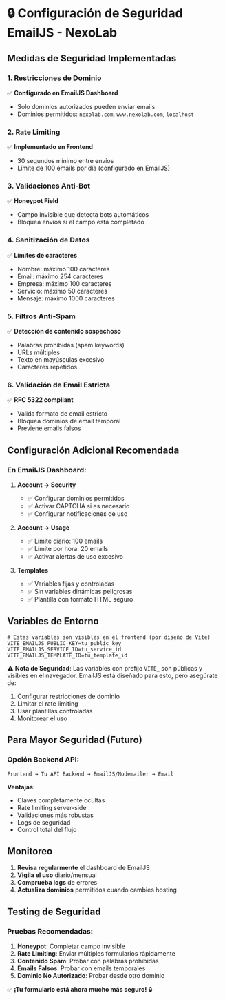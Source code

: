 # 🔒 Configuración de Seguridad EmailJS - NexoLab

## Medidas de Seguridad Implementadas

### 1. **Restricciones de Dominio**
✅ **Configurado en EmailJS Dashboard**
- Solo dominios autorizados pueden enviar emails
- Dominios permitidos: `nexolab.com`, `www.nexolab.com`, `localhost`

### 2. **Rate Limiting**
✅ **Implementado en Frontend**
- 30 segundos mínimo entre envíos
- Límite de 100 emails por día (configurado en EmailJS)

### 3. **Validaciones Anti-Bot**
✅ **Honeypot Field**
- Campo invisible que detecta bots automáticos
- Bloquea envíos si el campo está completado

### 4. **Sanitización de Datos**
✅ **Límites de caracteres**
- Nombre: máximo 100 caracteres
- Email: máximo 254 caracteres  
- Empresa: máximo 100 caracteres
- Servicio: máximo 50 caracteres
- Mensaje: máximo 1000 caracteres

### 5. **Filtros Anti-Spam**
✅ **Detección de contenido sospechoso**
- Palabras prohibidas (spam keywords)
- URLs múltiples
- Texto en mayúsculas excesivo
- Caracteres repetidos

### 6. **Validación de Email Estricta**
✅ **RFC 5322 compliant**
- Valida formato de email estricto
- Bloquea dominios de email temporal
- Previene emails falsos

## Configuración Adicional Recomendada

### En EmailJS Dashboard:

1. **Account → Security**
   - ✅ Configurar dominios permitidos
   - ✅ Activar CAPTCHA si es necesario
   - ✅ Configurar notificaciones de uso

2. **Account → Usage**
   - ✅ Límite diario: 100 emails
   - ✅ Límite por hora: 20 emails
   - ✅ Activar alertas de uso excesivo

3. **Templates**
   - ✅ Variables fijas y controladas
   - ✅ Sin variables dinámicas peligrosas
   - ✅ Plantilla con formato HTML seguro

## Variables de Entorno

```env
# Estas variables son visibles en el frontend (por diseño de Vite)
VITE_EMAILJS_PUBLIC_KEY=tu_public_key
VITE_EMAILJS_SERVICE_ID=tu_service_id  
VITE_EMAILJS_TEMPLATE_ID=tu_template_id
```

⚠️ **Nota de Seguridad**: Las variables con prefijo `VITE_` son públicas y visibles en el navegador. EmailJS está diseñado para esto, pero asegúrate de:

1. Configurar restricciones de dominio
2. Limitar el rate limiting
3. Usar plantillas controladas
4. Monitorear el uso

## Para Mayor Seguridad (Futuro)

### Opción Backend API:
```
Frontend → Tu API Backend → EmailJS/Nodemailer → Email
```

**Ventajas**:
- Claves completamente ocultas
- Rate limiting server-side
- Validaciones más robustas
- Logs de seguridad
- Control total del flujo

## Monitoreo

1. **Revisa regularmente** el dashboard de EmailJS
2. **Vigila el uso** diario/mensual
3. **Comprueba logs** de errores
4. **Actualiza dominios** permitidos cuando cambies hosting

## Testing de Seguridad

### Pruebas Recomendadas:

1. **Honeypot**: Completar campo invisible
2. **Rate Limiting**: Enviar múltiples formularios rápidamente  
3. **Contenido Spam**: Probar con palabras prohibidas
4. **Emails Falsos**: Probar con emails temporales
5. **Dominio No Autorizado**: Probar desde otro dominio

✅ **¡Tu formulario está ahora mucho más seguro!** 🔒
